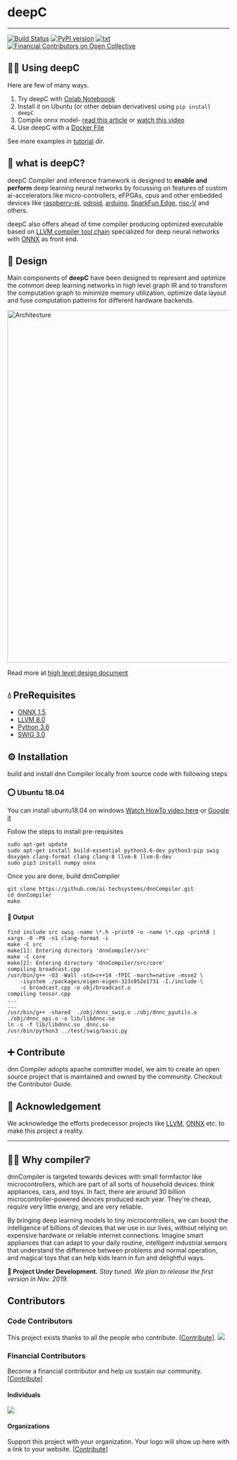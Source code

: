 # deepC
---

[![Build Status](https://travis-ci.org/ai-techsystems/dnnCompiler.svg?branch=master)](https://travis-ci.org/ai-techsystems/dnnCompiler)
[![PyPI version](https://badge.fury.io/py/deepC.svg)](https://badge.fury.io/py/deepC)
[![txt](https://img.shields.io/github/license/ai-techsystems/dnnCompiler)](LICENSE)
[![Financial Contributors on Open Collective](https://opencollective.com/dnnc/all/badge.svg?label=financial+contributors)](https://opencollective.com/dnnc)


## 🏃‍♂️ Using deepC

Here are few of many ways.

1. Try deepC with [Colab Noteboook](https://colab.research.google.com/drive/1EKgQcMCHr-0OsG9qJ4wXv7J4JFlPY7CK) 
1. Install it on Ubuntu (or other debian derivatives) using ```pip install deepC```
1. Compile onnx model- [read this article](test/compiler/mnist/README.md) or [watch this video](https://youtu.be/BpFs83MU3HM)
1. Use deepC with a [Docker File](Dockerfile) 

See more examples in [tutorial](tutorials/README.md) dir.

## 📛 what is deepC? 

deepC Compiler and inference framework is designed to **enable and perform** deep learning neural networks by focussing on features of custom ai-accelerators like micro-controllers, eFPGAs, cpus and other embedded devices like [raspberry-pi](https://www.raspberrypi.org/), [odroid](https://www.hardkernel.com/), [arduino](https://www.arduino.cc/), [SparkFun Edge](https://www.sparkfun.com/products/15170), [risc-V](https://www.amazon.com/Seeed-Studio-Sipeed-Maixduino-RISC-V/dp/B07SW9ZWQQ) and others.

deepC also offers ahead of time compiler producing optimized executable based on [LLVM compiler tool chain](https://llvm.org/) specialized for deep neural networks with [ONNX](https://onnx.ai/) as front end.

## 📝 Design

Main components of **deepC** have been designed to represent and optimize the common deep learning networks in high level graph IR and to transform the computation graph to minimize memory utilization, optimize data layout and fuse computation patterns for different hardware backends.

<img width="800" alt="Architecture" src="https://github.com/ai-techsystems/dnnCompiler/blob/master/misc/dnnCompilerArch.jpg">

Read more at [high level design document](docs/highLevelDesign.md) 

## 💧 PreRequisites

* [ONNX 1.5](https://github.com/onnx/onnx/tree/rel-1.5.0#installation)
* [LLVM 8.0](http://releases.llvm.org/8.0.0/docs/GettingStarted.html#getting-started-quickly-a-summary)
* [Python 3.6](https://www.python.org/downloads/release/python-360/)
* [SWIG 3.0](https://sourceforge.net/projects/swig/files/swig/swig-3.0.12/)

## ⚙ Installation
build and install dnn Compiler locally from source code with following steps

### ⭕ Ubuntu 18.04
You can install ubuntu18.04 on windows [Watch HowTo video here](https://www.youtube.com/watch?v=QbmRXJJKsvs) or [Google it](https://www.google.com/search?q=how+to+setup+ubuntu+on+virtualbox&oq=how+to+setup+ubuntu+on+virtual+box)

Follow the steps to install pre-requisites
```
sudo apt-get update
sudo apt-get install build-essential python3.6-dev python3-pip swig doxygen clang-format clang clang-8 llvm-8 llvm-8-dev
sudo pip3 install numpy onnx
```

Once you are done, build dnnCompiler
```
git clone https://github.com/ai-techsystems/dnnCompiler.git 
cd dnnCompiler
make
```

#### 📜 Output
```
find include src swig -name \*.h -print0 -o -name \*.cpp -print0 | xargs -0 -P8 -n1 clang-format -i
make -C src
make[1]: Entering directory 'dnnCompiler/src'
make -C core
make[2]: Entering directory 'dnnCompiler/src/core'
compiling broadcast.cpp
/usr/bin/g++ -O3 -Wall -std=c++14 -fPIC -march=native -msse2 \
    -isystem ./packages/eigen-eigen-323c052e1731 -I./include \
    -c broadcast.cpp -o obj/broadcast.o
compiling tensor.cpp
...
...
/usr/bin/g++ -shared  ./obj/dnnc_swig.o ./obj/dnnc_pyutils.o ./obj/dnnc_api.o -o lib/libdnnc.so
ln -s -f lib/libdnnc.so _dnnc.so
/usr/bin/python3 ../test/swig/basic.py
```

## ➕ Contribute

dnn Compiler adopts apache committer model, we aim to create an open source project that is maintained and owned by the community. Checkout the Contributor Guide.

## 🙏 Acknowledgement 
We acknowledge the efforts predecessor projects like [LLVM](https://llvm.org/), [ONNX](https://onnx.ai/) etc. to make this project a reality.

---

## 🕵️‍♂️ Why compiler❔
dnnCompiler is targeted towards devices with small formfactor like microcontrollers, which are part of all sorts of household devices: think appliances, cars, and toys. In fact, there are around 30 billion microcontroller-powered devices produced each year. They're cheap, require very little energy, and are very reliable. 

By bringing deep learning models to tiny microcontrollers, we can boost the intelligence of billions of devices that we use in our lives, without relying on expensive hardware or reliable internet connections. Imagine smart appliances that can adapt to your daily routine, intelligent industrial sensors that understand the difference between problems and normal operation, and magical toys that can help kids learn in fun and delightful ways.


**🚧 Project Under Development.** *Stay tuned. We plan to release the first version in Nov. 2019.*

## Contributors

### Code Contributors 

This project exists thanks to all the people who contribute. [[Contribute](CONTRIBUTING.md)].
<a href="https://github.com/ai-techsystems/dnnCompiler/graphs/contributors"><img src="https://opencollective.com/dnnc/contributors.svg?width=890&button=false" /></a>

### Financial Contributors

Become a financial contributor and help us sustain our community. [[Contribute](https://opencollective.com/dnnc/contribute)]

#### Individuals

<a href="https://opencollective.com/dnnc"><img src="https://opencollective.com/dnnc/individuals.svg?width=890"></a>

#### Organizations

Support this project with your organization. Your logo will show up here with a link to your website. [[Contribute](https://opencollective.com/dnnc/contribute)]
